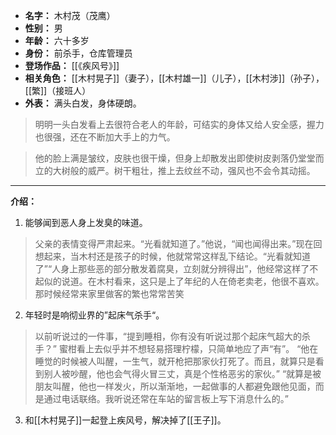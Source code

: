 
- **名字：** 木村茂（茂鹰）
- **性别：** 男
- **年龄：** 六十多岁
- **身份：** 前杀手，仓库管理员
- **登场作品：** [[《疾风号》]]
- **相关角色：** [[木村晃子]]（妻子），[[木村雄一]]（儿子），[[木村涉]]（孙子），[[繁]]（接班人）
- **外表：** 满头白发，身体硬朗。

> 明明一头白发看上去很符合老人的年龄，可结实的身体又给人安全感，握力也很强，还在不断加大手上的力气。

> 他的脸上满是皱纹，皮肤也很干燥，但身上却散发出即使树皮剥落仍堂堂而立的大树般的威严。树干粗壮，推上去纹丝不动，强风也不会令其动摇。

---

**介绍：** 

1. 能够闻到恶人身上发臭的味道。

> 父亲的表情变得严肃起来。“光看就知道了。”他说，“闻也闻得出来。”现在回想起来，当木村还是孩子的时候，他就常常这样乱下结论。“光看就知道了”“人身上那些恶的部分散发着腐臭，立刻就分辨得出”，他经常这样了不起似的说道。在木村看来，这只是上了年纪的人在倚老卖老，他很不喜欢。那时候经常来家里做客的繁也常常苦笑

2. 年轻时是响彻业界的”起床气杀手“。

> 以前听说过的一件事，“提到睡相，你有没有听说过那个起床气超大的杀手？”
> 蜜柑看上去似乎并不想轻易搭理柠檬，只简单地应了声“有”。
> “他在睡觉的时候被人叫醒，一生气，就开枪把那家伙打死了。而且，就算只是看到别人被吵醒，他也会气得火冒三丈，真是个性格恶劣的家伙。”
> “就算是被朋友叫醒，他也一样发火，所以渐渐地，一起做事的人都避免跟他见面，而是通过电话联络。我听说还常在车站的留言板上写下消息什么的。”

3. 和[[木村晃子]]一起登上疾风号，解决掉了[[王子]]。
